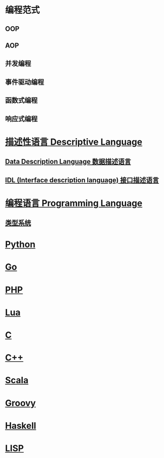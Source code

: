 
# 编程范式
## OOP
## AOP
## 并发编程
## 事件驱动编程
## 函数式编程
## 响应式编程

# [描述性语言 Descriptive Language](_DL/README.md)

## [Data Description Language 数据描述语言](_DL/DDL/README.md)

## [IDL (Interface description language) 接口描述语言](_DL/IDL/README.md)

# [编程语言 Programming Language](_PL/README.md)

## [类型系统](_PL/type-system/README.md)

# [Python](Python/README.md)

# [Go](Go/README.md)

# [PHP](PHP/README.md)

# [Lua](Lua/README.md)

# [C](CL/README.md) 

# [C++](CPlusPlus/README.md)

# [Scala](Scala/README.md)

# [Groovy](Groovy/README.md)

# [Haskell](Haskell/README.md)

# [LISP](LISP/README.md)

